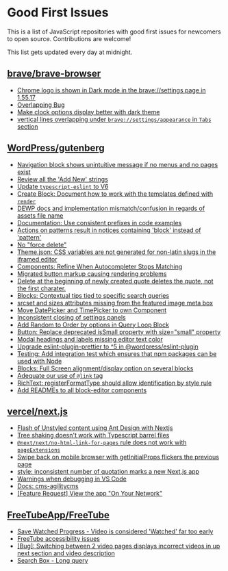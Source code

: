 # Good First Issues

This is a list of JavaScript repositories with good first issues for newcomers to open source. Contributions are welcome!

This list gets updated every day at midnight.

## [brave/brave-browser](https://github.com/brave/brave-browser)

- [Chrome logo is shown in Dark mode in the brave://settings page in 1.55.17 ](https://github.com/brave/brave-browser/issues/31355)
- [Overlapping Bug](https://github.com/brave/brave-browser/issues/32399)
- [Make clock options display better with dark theme](https://github.com/brave/brave-browser/issues/12061)
- [vertical lines overlapping under `brave://settings/appearance` in `Tabs` section](https://github.com/brave/brave-browser/issues/30100)

## [WordPress/gutenberg](https://github.com/WordPress/gutenberg)

- [Navigation block shows unintuitive message if no menus and no pages exist](https://github.com/WordPress/gutenberg/issues/44486)
- [Review all the 'Add New' strings](https://github.com/WordPress/gutenberg/issues/53984)
- [Update `typescript-eslint` to V6](https://github.com/WordPress/gutenberg/issues/52512)
- [Create Block: Document how to work with the templates defined with `render`](https://github.com/WordPress/gutenberg/issues/47826)
- [DEWP docs and implementation mismatch/confusion in regards of assets file name](https://github.com/WordPress/gutenberg/issues/49872)
- [Documentation: Use consistent prefixes in code examples](https://github.com/WordPress/gutenberg/issues/53567)
- [Actions on patterns result in notices containing 'block' instead of 'pattern'](https://github.com/WordPress/gutenberg/issues/53370)
- [No "force delete"](https://github.com/WordPress/gutenberg/issues/13024)
- [Theme.json: CSS variables are not generated for non-latin slugs in the iframed editor](https://github.com/WordPress/gutenberg/issues/49711)
- [Components: Refine When Autocompleter Stops Matching](https://github.com/WordPress/gutenberg/issues/30969)
- [Migrated button markup causing rendering problems](https://github.com/WordPress/gutenberg/issues/28957)
- [Delete at the beginning of newly created quote deletes the quote, not the first charater.](https://github.com/WordPress/gutenberg/issues/35388)
- [Blocks: Contextual tips tied to specific search queries](https://github.com/WordPress/gutenberg/issues/20196)
- [srcset and sizes attributes missing from the featured image meta box](https://github.com/WordPress/gutenberg/issues/20795)
- [Move DatePicker and TimePicker to own Component](https://github.com/WordPress/gutenberg/issues/18072)
- [Inconsistent closing of settings panels](https://github.com/WordPress/gutenberg/issues/18418)
- [Add Random to Order by options in Query Loop Block](https://github.com/WordPress/gutenberg/issues/40481)
- [Button: Replace deprecated isSmall property with size="small" property](https://github.com/WordPress/gutenberg/issues/53560)
- [Modal headings and labels missing editor text color](https://github.com/WordPress/gutenberg/issues/50448)
- [Upgrade eslint-plugin-prettier to ^5 in @wordpress/eslint-plugin](https://github.com/WordPress/gutenberg/issues/52524)
- [Testing: Add integration test which ensures that npm packages can be used with Node](https://github.com/WordPress/gutenberg/issues/17273)
- [Blocks: Full Screen alignment/display option on several blocks](https://github.com/WordPress/gutenberg/issues/16385)
- [Adequate our use of `@link` tag](https://github.com/WordPress/gutenberg/issues/14334)
- [RichText: registerFormatType should allow identification by style rule](https://github.com/WordPress/gutenberg/issues/15478)
- [Add READMEs to all block-editor components](https://github.com/WordPress/gutenberg/issues/22891)

## [vercel/next.js](https://github.com/vercel/next.js)

- [Flash of Unstyled content using Ant Design with Nextjs](https://github.com/vercel/next.js/issues/48483)
- [Tree shaking doesn't work with Typescript barrel files](https://github.com/vercel/next.js/issues/12557)
- [`@next/next/no-html-link-for-pages` rule does not work with `pageExtensions`](https://github.com/vercel/next.js/issues/53473)
- [Swipe back on mobile browser with getInitialProps flickers the previous page](https://github.com/vercel/next.js/issues/10465)
- [style: inconsistent number of quotation marks a new Next.js app](https://github.com/vercel/next.js/issues/54402)
- [Warnings when debugging in VS Code](https://github.com/vercel/next.js/issues/24349)
- [Docs: cms-agilitycms](https://github.com/vercel/next.js/issues/52867)
- [[Feature Request] View the app "On Your Network"](https://github.com/vercel/next.js/issues/11367)

## [FreeTubeApp/FreeTube](https://github.com/FreeTubeApp/FreeTube)

- [Save Watched Progress - Video is considered 'Watched' far too early](https://github.com/FreeTubeApp/FreeTube/issues/964)
- [FreeTube accessibility issues](https://github.com/FreeTubeApp/FreeTube/issues/693)
- [[Bug]: Switching between 2 video pages displays incorrect videos in up next section and video description](https://github.com/FreeTubeApp/FreeTube/issues/2261)
- [Search Box - Long query](https://github.com/FreeTubeApp/FreeTube/issues/940)


